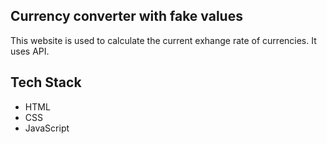 ## Currency converter with fake values
This website is used to calculate the current exhange rate of currencies. It uses API.
## Tech Stack
- HTML
- CSS
- JavaScript 